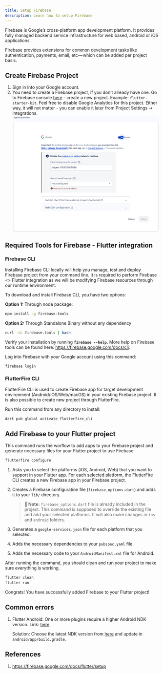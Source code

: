 ```yaml
---
title: Setup Firebase
description: Learn how to setup Firebase
---
```


Firebase is Google’s cross-platform app development platform. It provides fully managed backend service infrastructure for web based, android or iOS applications.

Firebase provides extensions for common development tasks like authentication, payments, email, etc — which can be added per project basis.

## Create Firebase Project

1. Sign in into your Google account.
2. You need to create a Firebase project, if you don’t already have one. Go to Firebase console [here](https://console.firebase.google.com/) - create a new project. Example: `flutter-starter-kit`. Feel free to disable Google Analytics for this project. Either way, it will not matter - you can enable it later from Project Settings → Integrations.
![Create Firebase Project](../../../assets/gsignin.png)

## Required Tools for Firebase - Flutter integration

### Firebase CLI

Installing Firebase CLI locally will help you manage, test and deploy Firebase project from your command line. It is required to perform Firebase <> Flutter integration as we will be modifying Firebase resources through our runtime environment.

To download and install Firebase CLI, you have two options:

**Option 1:** Through node package:
```bash
npm install -g firebase-tools
```

**Option 2:** Through Standalone Binary without any dependency

```bash
curl -sL firebase.tools | bash
```

Verify your installation by running **`firebase --help`.** More help on Firebase tools can be found here: https://firebase.google.com/docs/cli.

Log into Firebase with your Google account using this command:

```bash
firebase login
```

### FlutterFire CLI

FlutterFire CLI is used to create Firebase app for target development environment (Android/iOS/Web/macOS) in your existing Firebase project. It is also possible to create new project through FlutterFire.

Run this command from any directory to install:

```bash
dart pub global activate flutterfire_cli
```

## Add Firebase to your Flutter project

This command runs the worflow to add apps to your Firebase project and generate necessary files for your Flutter project to use Firebase:
```bash
flutterfire configure
```

1. Asks you to select the platforms (iOS, Android, Web) that you want to support in your Flutter app. For each selected platform, the FlutterFire CLI creates a new Firebase app in your Firebase project.
2. Creates a Firebase configuration file (`firebase_options.dart`) and adds it to your `lib/` directory. 

    > **👋 Note:** `firebase_options.dart` file is already included in the project. This command is supposed to override the existing file and add your selected platforms. It will also make changes in `ios` and `android` folders.

3. Generates a `google-services.json` file for each platform that you selected.
4. Adds the necessary dependencies to your `pubspec.yaml` file.
5. Adds the necessary code to your `AndroidManifest.xml` file for Android.

After running the command, you should clean and run your project to make sure everything is working.

```bash
flutter clean
flutter run
```

Congrats! You have successfully added Firebase to your Flutter project!

## Common errors
1. Flutter Android: One or more plugins require a higher Android NDK version. Link: [here](https://stackoverflow.com/questions/73032815/flutter-android-one-or-more-plugins-require-a-higher-android-ndk-version).
    
    Solution: Choose the latest NDK version from [here](https://developer.android.com/ndk/downloads) and update in `android/app/build.gradle`.

## References
1. https://firebase.google.com/docs/flutter/setup
